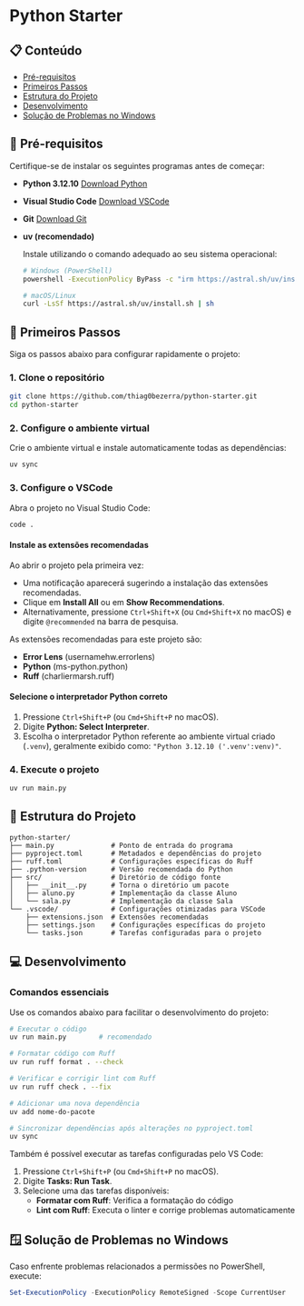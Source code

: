 # Python Starter

## 📋 Conteúdo

- [Pré-requisitos](#pré-requisitos)
- [Primeiros Passos](#primeiros-passos)
- [Estrutura do Projeto](#estrutura-do-projeto)
- [Desenvolvimento](#desenvolvimento)
- [Solução de Problemas no Windows](#solução-de-problemas-no-windows)

## 🔧 Pré-requisitos

Certifique-se de instalar os seguintes programas antes de começar:

- **Python 3.12.10**
  [Download Python](https://www.python.org/downloads/)

- **Visual Studio Code**
  [Download VSCode](https://code.visualstudio.com/)

- **Git**
  [Download Git](https://git-scm.com/downloads)

- **uv (recomendado)**

  Instale utilizando o comando adequado ao seu sistema operacional:

  ```bash
  # Windows (PowerShell)
  powershell -ExecutionPolicy ByPass -c "irm https://astral.sh/uv/install.ps1 | iex"

  # macOS/Linux
  curl -LsSf https://astral.sh/uv/install.sh | sh
  ```

## 🚀 Primeiros Passos

Siga os passos abaixo para configurar rapidamente o projeto:

### 1. Clone o repositório

```bash
git clone https://github.com/thiag0bezerra/python-starter.git
cd python-starter
```

### 2. Configure o ambiente virtual

Crie o ambiente virtual e instale automaticamente todas as dependências:

```bash
uv sync
```

### 3. Configure o VSCode

Abra o projeto no Visual Studio Code:

```bash
code .
```

#### Instale as extensões recomendadas

Ao abrir o projeto pela primeira vez:

- Uma notificação aparecerá sugerindo a instalação das extensões recomendadas.
- Clique em **Install All** ou em **Show Recommendations**.
- Alternativamente, pressione `Ctrl+Shift+X` (ou `Cmd+Shift+X` no macOS) e digite `@recommended` na barra de pesquisa.

As extensões recomendadas para este projeto são:
- **Error Lens** (usernamehw.errorlens)
- **Python** (ms-python.python)
- **Ruff** (charliermarsh.ruff)

#### Selecione o interpretador Python correto

1. Pressione `Ctrl+Shift+P` (ou `Cmd+Shift+P` no macOS).
2. Digite **Python: Select Interpreter**.
3. Escolha o interpretador Python referente ao ambiente virtual criado (`.venv`), geralmente exibido como:
   `"Python 3.12.10 ('.venv':venv)"`.

### 4. Execute o projeto

```bash
uv run main.py
```

## 📁 Estrutura do Projeto

```
python-starter/
├── main.py              # Ponto de entrada do programa
├── pyproject.toml       # Metadados e dependências do projeto
├── ruff.toml            # Configurações específicas do Ruff
├── .python-version      # Versão recomendada do Python
├── src/                 # Diretório de código fonte
│   ├── __init__.py      # Torna o diretório um pacote
│   ├── aluno.py         # Implementação da classe Aluno
│   └── sala.py          # Implementação da classe Sala
└── .vscode/             # Configurações otimizadas para VSCode
    ├── extensions.json  # Extensões recomendadas
    ├── settings.json    # Configurações específicas do projeto
    └── tasks.json       # Tarefas configuradas para o projeto
```

## 💻 Desenvolvimento

### Comandos essenciais

Use os comandos abaixo para facilitar o desenvolvimento do projeto:

```bash
# Executar o código
uv run main.py        # recomendado

# Formatar código com Ruff
uv run ruff format . --check

# Verificar e corrigir lint com Ruff
uv run ruff check . --fix

# Adicionar uma nova dependência
uv add nome-do-pacote

# Sincronizar dependências após alterações no pyproject.toml
uv sync
```

Também é possível executar as tarefas configuradas pelo VS Code:

1. Pressione `Ctrl+Shift+P` (ou `Cmd+Shift+P` no macOS).
2. Digite **Tasks: Run Task**.
3. Selecione uma das tarefas disponíveis:
   - **Formatar com Ruff**: Verifica a formatação do código
   - **Lint com Ruff**: Executa o linter e corrige problemas automaticamente

## 🪟 Solução de Problemas no Windows

Caso enfrente problemas relacionados a permissões no PowerShell, execute:

```powershell
Set-ExecutionPolicy -ExecutionPolicy RemoteSigned -Scope CurrentUser
```
